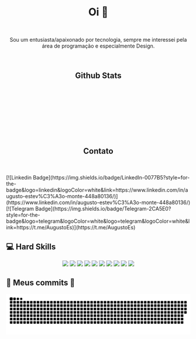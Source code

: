 <h4 align="center">
<img src="animation.gif" alt="">
</h4>


<h1 align="center">Oi 👋</h1>
<br>
<p align="center">Sou um entusiasta/apaixonado por tecnologia, sempre me interessei pela área de programação e especialmente Design.</p><br>


<h2 align="center">Github Stats<br><br>
<br>
<img src="https://github-readme-stats.vercel.app/api?username=augustoestevaomonte&show_icons=true&theme=dark&hide_border=true&layout=compact" alt="">
<img src="https://github-readme-stats.vercel.app/api/top-langs/?username=augustoestevaomonte&layout=compact&theme=dark&hide_border=true" alt="">
<br><br>
</h2>
<br><br>
<h2 align="center">Contato</h2>
<br><br>
[![Linkedin Badge](https://img.shields.io/badge/LinkedIn-0077B5?style=for-the-badge&logo=linkedin&logoColor=white&link=https://www.linkedin.com/in/augusto-estev%C3%A3o-monte-448a80136/)](https://www.linkedin.com/in/augusto-estev%C3%A3o-monte-448a80136/)
[![Telegram Badge](https://img.shields.io/badge/Telegram-2CA5E0?style=for-the-badge&logo=telegram&logoColor=white&logo=telegram&logoColor=white&link=https://t.me/AugustoEs)](https://t.me/AugustoEs)

## 💻 Hard Skills
<p align="center">
<img src="https://img.shields.io/badge/JavaScript-F7DF1E?style=for-the-badge&logo=javascript&logoColor=black" height="25"/>
<img src="https://img.shields.io/badge/jquery-%230769AD.svg?style=for-the-badge&logo=jquery&logoColor=white" height="25"/>
<img src="https://img.shields.io/badge/HTML-239120?style=for-the-badge&logo=html5&logoColor=white" height="25"/>
<img src="https://img.shields.io/badge/CSS-239120?&style=for-the-badge&logo=css3&logoColor=white" height="25"/>
<img src="https://img.shields.io/badge/Sass-CC6699?style=for-the-badge&logo=sass&logoColor=white" height="25"/>
<img src="https://img.shields.io/badge/Bootstrap-563D7C?style=for-the-badge&logo=bootstrap&logoColor=white" height="25"/>
<img src="https://img.shields.io/badge/-Git-FF4500?&logo=git&logoColor=white&style=flat&style=plastic" height="25"/>
<img src="https://img.shields.io/badge/PHP-777BB4?style=for-the-badge&logo=php&logoColor=white" height="25"/>
<img src="https://img.shields.io/badge/WordPress-%23117AC9.svg?style=for-the-badge&logo=WordPress&logoColor=white" height="25"/>
<img src="https://img.shields.io/badge/C-00599C?style=for-the-badge&logo=c&logoColor=white" height="25"/>
</p>

<h2 align="start">🐍 Meus commits 🐍</h2>

![](https://raw.githubusercontent.com/AugustoEstevaoMonte/augustoestevaomonte/master/github-user-contribution%20(1).svg)

